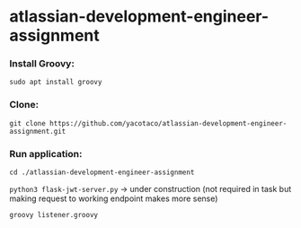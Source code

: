 # atlassian-development-engineer-assignment

### Install Groovy:

`sudo apt install groovy`

### Clone:

`git clone https://github.com/yacotaco/atlassian-development-engineer-assignment.git`

### Run application:

`cd ./atlassian-development-engineer-assignment`

`python3 flask-jwt-server.py` -> under construction (not required in task but making request to working endpoint makes more sense)

`groovy listener.groovy`
